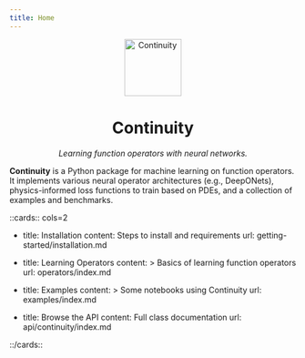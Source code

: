 ```yaml
---
title: Home
---
```


<div align="center">

<img alt="Continuity" src="https://aai-institute.github.io/Continuity/img/icon.png" width="100">

<h1>Continuity</h1>

<i>Learning function operators with neural networks.</i>

</div>


**Continuity** is a Python package for machine learning on function operators.
It implements various neural operator architectures (e.g., DeepONets),
physics-informed loss functions to train based on PDEs, and a collection of
examples and benchmarks.

::cards:: cols=2

- title: Installation
  content: Steps to install and requirements
  url: getting-started/installation.md

- title: Learning Operators
  content: >
    Basics of learning function operators
  url: operators/index.md

- title: Examples
  content: >
    Some notebooks using Continuity
  url: examples/index.md

- title: Browse the API
  content: Full class documentation
  url: api/continuity/index.md

::/cards::
